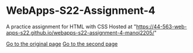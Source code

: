 # WebApps-S22-Assignment-4
A practice assignment for HTML with CSS
Hosted at "https://44-563-web-apps-s22.github.io/webapps-s22-assignment-4-manoj2205/"
 
 <a href="play.html">Go to the original page</a>
<a href="play2.html">Go to the second page</a>